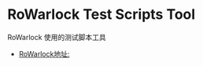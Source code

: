 # RoWarlock Test Scripts Tool
RoWarlock 使用的测试脚本工具

- [RoWarlock地址:](https://gitee.com/NateFord/RoWarlock)